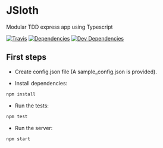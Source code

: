 # JSloth
Modular TDD express app using Typescript

[![Travis](https://travis-ci.org/chrissmejia/JSloth.svg?branch=master)](https://travis-ci.org/chrissmejia/JSloth)
[![Dependencies](https://david-dm.org/chrissmejia/JSloth.svg)](https://david-dm.org/chrissmejia/JSloth/)
[![Dev Dependencies](https://david-dm.org/chrissmejia/JSloth/dev-status.svg)](https://david-dm.org/chrissmejia/JSloth/)

## First steps

* Create config.json file (A sample_config.json is provided).

* Install dependencies:

```bash
npm install
```

* Run the tests:

```bash
npm test
```

* Run the server:

```bash
npm start
```